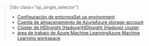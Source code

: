 > [!div class="op_single_selector"]
> * [<span data-ttu-id="90766-101">Configuración de entornos</span><span class="sxs-lookup"><span data-stu-id="90766-101">Set up environment</span></span>](../articles/machine-learning/machine-learning-data-science-environment-setup.md)
> * [<span data-ttu-id="90766-102">Cuenta de almacenamiento de Azure</span><span class="sxs-lookup"><span data-stu-id="90766-102">Azure storage-account</span></span>](../articles/storage/common/storage-create-storage-account.md)
> * [<span data-ttu-id="90766-103">Clúster de HDInsight (Hadoop)</span><span class="sxs-lookup"><span data-stu-id="90766-103">HDInsight (Hadoop) cluster</span></span>](../articles/machine-learning/machine-learning-data-science-customize-hadoop-cluster.md)
> * [<span data-ttu-id="90766-104">área de trabajo de Azure Machine Learning</span><span class="sxs-lookup"><span data-stu-id="90766-104">Azure Machine Learning workspace</span></span>](../articles/machine-learning/machine-learning-create-workspace.md)
> 
> 

